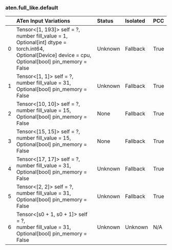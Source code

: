 ### aten.full_like.default
|    | ATen Input Variations                                                                                                                                             | Status   | Isolated   | PCC   |
|---:|:------------------------------------------------------------------------------------------------------------------------------------------------------------------|:---------|:-----------|:------|
|  0 | Tensor<[1, 193]> self = ?,<br>number fill_value = 1,<br>Optional[int] dtype = torch.int64,<br>Optional[Device] device = cpu,<br>Optional[bool] pin_memory = False | Unknown  | Fallback   | True  |
|  1 | Tensor<[1, 1]> self = ?,<br>number fill_value = 31,<br>Optional[bool] pin_memory = False                                                                          | Unknown  | Fallback   | True  |
|  2 | Tensor<[10, 10]> self = ?,<br>number fill_value = 15,<br>Optional[bool] pin_memory = False                                                                        | None     | Fallback   | True  |
|  3 | Tensor<[15, 15]> self = ?,<br>number fill_value = 15,<br>Optional[bool] pin_memory = False                                                                        | None     | Fallback   | True  |
|  4 | Tensor<[17, 17]> self = ?,<br>number fill_value = 31,<br>Optional[bool] pin_memory = False                                                                        | Unknown  | Fallback   | True  |
|  5 | Tensor<[2, 2]> self = ?,<br>number fill_value = 31,<br>Optional[bool] pin_memory = False                                                                          | Unknown  | Fallback   | True  |
|  6 | Tensor<[s0 + 1, s0 + 1]> self = ?,<br>number fill_value = 31,<br>Optional[bool] pin_memory = False                                                                | Unknown  | Unknown    | N/A   |

